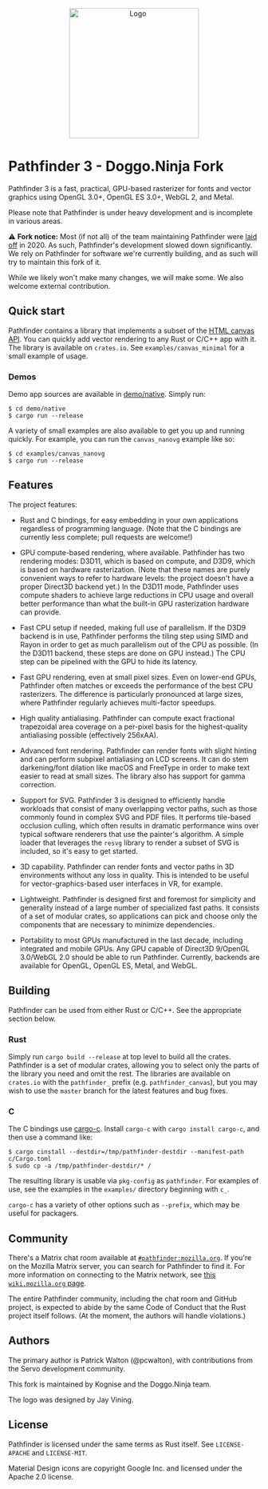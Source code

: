 <div align="center"><img src="https://github.com/doggo-ninja/pathfinder/raw/master/resources/textures/pathfinder-logo.png" width="260" alt="Logo" style="display: block;"></div>

# Pathfinder 3 - Doggo.Ninja Fork

Pathfinder 3 is a fast, practical, GPU-based rasterizer for fonts and vector graphics using OpenGL
3.0+, OpenGL ES 3.0+, WebGL 2, and Metal.

Please note that Pathfinder is under heavy development and is incomplete in various areas.

⚠️ **Fork notice:** Most (if not all) of the team maintaining Pathfinder were [laid off](https://www.theverge.com/2020/8/11/21363424/mozilla-layoffs-quarter-staff-250-people-new-revenue-focus) in 2020. As such, Pathfinder's development slowed down significantly. We rely on Pathfinder for software we're currently building, and as such will try to maintain this fork of it.

While we likely won't make many changes, we will make some. We also welcome external contribution.

## Quick start

Pathfinder contains a library that implements a subset of the
[HTML canvas API](https://developer.mozilla.org/en-US/docs/Web/API/Canvas_API). You can quickly add
vector rendering to any Rust or C/C++ app with it. The library is available on `crates.io`. See
`examples/canvas_minimal` for a small example of usage.

### Demos

Demo app sources are available in
[demo/native](https://github.com/doggo-ninja/pathfinder/tree/master/demo/native). Simply run:

    $ cd demo/native
    $ cargo run --release

A variety of small examples are also available to get you up and running quickly. For example, you
can run the `canvas_nanovg` example like so:

    $ cd examples/canvas_nanovg
    $ cargo run --release

## Features

The project features:

* Rust and C bindings, for easy embedding in your own applications regardless of programming
  language. (Note that the C bindings are currently less complete; pull requests are welcome!)

* GPU compute-based rendering, where available. Pathfinder has two rendering modes: D3D11, which is
  based on compute, and D3D9, which is based on hardware rasterization. (Note that these names are
  purely convenient ways to refer to hardware levels: the project doesn't have a proper Direct3D
  backend yet.) In the D3D11 mode, Pathfinder uses compute shaders to achieve large reductions in
  CPU usage and overall better performance than what the built-in GPU rasterization hardware can
  provide.

* Fast CPU setup if needed, making full use of parallelism. If the D3D9 backend is in use,
  Pathfinder performs the tiling step using SIMD and Rayon in order to get as much parallelism out
  of the CPU as possible. (In the D3D11 backend, these steps are done on GPU instead.) The CPU step
  can be pipelined with the GPU to hide its latency.

* Fast GPU rendering, even at small pixel sizes. Even on lower-end GPUs, Pathfinder often matches
  or exceeds the performance of the best CPU rasterizers. The difference is particularly pronounced
  at large sizes, where Pathfinder regularly achieves multi-factor speedups.

* High quality antialiasing. Pathfinder can compute exact fractional trapezoidal area coverage on a
  per-pixel basis for the highest-quality antialiasing possible (effectively 256xAA).

* Advanced font rendering. Pathfinder can render fonts with slight hinting and can perform subpixel
  antialiasing on LCD screens. It can do stem darkening/font dilation like macOS and FreeType in
  order to make text easier to read at small sizes. The library also has support for gamma
  correction.

* Support for SVG. Pathfinder 3 is designed to efficiently handle workloads that consist of many
  overlapping vector paths, such as those commonly found in complex SVG and PDF files. It performs
  tile-based occlusion culling, which often results in dramatic performance wins over typical
  software renderers that use the painter's algorithm. A simple loader that leverages the `resvg`
  library to render a subset of SVG is included, so it's easy to get started.

* 3D capability. Pathfinder can render fonts and vector paths in 3D environments without any loss
  in quality. This is intended to be useful for vector-graphics-based user interfaces in VR, for
  example.

* Lightweight. Pathfinder is designed first and foremost for simplicity and generality instead of
  a large number of specialized fast paths. It consists of a set of modular crates, so applications can pick and choose only the components that are necessary to minimize dependencies.

* Portability to most GPUs manufactured in the last decade, including integrated and mobile GPUs.
  Any GPU capable of Direct3D 9/OpenGL 3.0/WebGL 2.0 should be able to run Pathfinder. Currently,
  backends are available for OpenGL, OpenGL ES, Metal, and WebGL.

## Building

Pathfinder can be used from either Rust or C/C++. See the appropriate section below.

### Rust

Simply run `cargo build --release` at top level to build all the crates. Pathfinder is a set of
modular crates, allowing you to select only the parts of the library you need and omit the rest.
The libraries are available on `crates.io` with the `pathfinder_` prefix (e.g.
`pathfinder_canvas`), but you may wish to use the `master` branch for the latest features and bug
fixes.

### C

The C bindings use [cargo-c](https://github.com/lu-zero/cargo-c). Install `cargo-c` with
`cargo install cargo-c`, and then use a command like:

    $ cargo cinstall --destdir=/tmp/pathfinder-destdir --manifest-path c/Cargo.toml
    $ sudo cp -a /tmp/pathfinder-destdir/* /

The resulting library is usable via `pkg-config` as `pathfinder`. For examples of use, see the
examples in the `examples/` directory beginning with `c_`.

`cargo-c` has a variety of other options such as `--prefix`, which may be useful for packagers.

## Community

There's a Matrix chat room available at
[`#pathfinder:mozilla.org`](https://matrix.to/#/!XiDASQfNTTMrJbXHTw:mozilla.org?via=mozilla.org).
If you're on the Mozilla Matrix server, you can search for Pathfinder to find it. For more
information on connecting to the Matrix network, see
[this `wiki.mozilla.org` page](https://wiki.mozilla.org/Matrix).

The entire Pathfinder community, including the chat room and GitHub project, is expected to abide
by the same Code of Conduct that the Rust project itself follows. (At the moment, the authors will
handle violations.)

## Authors

The primary author is Patrick Walton (@pcwalton), with contributions from the Servo development
community.

This fork is maintained by Kognise and the Doggo.Ninja team.

The logo was designed by Jay Vining.

## License

Pathfinder is licensed under the same terms as Rust itself. See `LICENSE-APACHE` and `LICENSE-MIT`.

Material Design icons are copyright Google Inc. and licensed under the Apache 2.0 license.
